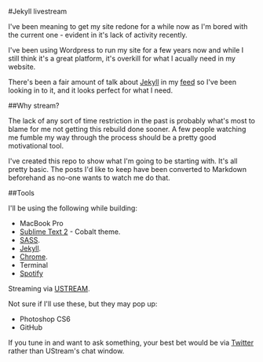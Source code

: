 #Jekyll livestream

I've been meaning to get my site redone for a while now as I'm bored with the current one - evident in it's lack of activity recently.

I've been using Wordpress to run my site for a few years now and while I still think it's a great platform, it's overkill for what I acually need in my website. 

There's been a fair amount of talk about [Jekyll](http://jekyllrb.com/) in my [feed](http://jekyllrb.com/) so I've been looking in to it, and it looks perfect for what I need.

##Why stream?

The lack of any sort of time restriction in the past is probably what's most to blame for me not getting this rebuild done sooner. A few people watching me fumble my way through the process should be a pretty good motivational tool.

I've created this repo to show what I'm going to be starting with. It's all pretty basic. The posts I'd like to keep have been converted to Markdown beforehand as no-one wants to watch me do that.

##Tools

I'll be using the following while building:

* MacBook Pro
* [Sublime Text 2](http://www.sublimetext.com/2) - Cobalt theme.
* [SASS](http://sass-lang.com/).
* [Jekyll](http://jekyllrb.com/).
* [Chrome](https://www.google.com/intl/en/chrome/browser/).
* Terminal
* [Spotify](http://www.spotify.com/)

Streaming via [USTREAM](http://www.ustream.tv/).

Not sure if I'll use these, but they may pop up:

* Photoshop CS6
* GitHub

If you tune in and want to ask something, your best bet would be via [Twitter](http://twitter.com/adamwhitcroft) rather than UStream's chat window.
